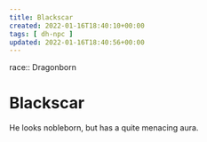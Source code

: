 ```yaml
---
title: Blackscar
created: 2022-01-16T18:40:10+00:00
tags: [ dh-npc ]
updated: 2022-01-16T18:40:56+00:00
---
```

race:: Dragonborn
# Blackscar

He looks nobleborn, but has a quite menacing aura.

